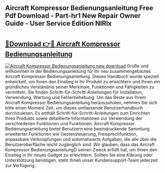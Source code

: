 ## Aircraft Kompressor Bedienungsanleitung Free Pdf Download - Part-hr1 New Repair Owner Guide - User Service Edition NIRlx

# <h2><a href="http://df3ktqu.blite.top/?on=Aircraft+Kompressor+Bedienungsanleitung">🔗Download 👉🔴 Aircraft Kompressor Bedienungsanleitung</a></h2>

[![Aircraft Kompressor Bedienungsanleitung new download](https://i.imgur.com/lujVjoI.png)](http://df3ktqu.blite.top/?on=Aircraft+Kompressor+Bedienungsanleitung)
Grüße und willkommen in der Bedienungsanleitung für Ihr neu zusammengebautes Aircraft Kompressor Bedienungsanleitung. Dieses Handbuch wurde speziell entwickelt, um Ihnen den Einstieg in Ihr Produkt zu erleichtern und Ihnen ein gründliches Verständnis seiner Merkmale, Funktionen und Fähigkeiten zu vermitteln. Sie finden Schritt-für-Schritt-Anleitungen für Installation, Verwendung, Wartung und Fehlerbehebung. Um das Beste aus Ihrem Aircraft Kompressor Bedienungsanleitung herauszuholen, nehmen Sie sich bitte einen Moment Zeit, um dieses umfassende Benutzerhandbuch durchzulesen. Es enthält Schritt-für-Schritt-Anleitungen zum Einrichten Ihres Produkts sowie detaillierte Informationen zur Verwendung der verschiedenen Funktionen und Funktionen. Aircraft Kompressor Bedienungsanleitung bietet Benutzern eine beeindruckende Sammlung erweiterter Funktionen wie Gestensteuerung, Freisprechfunktion, anpassbare Verknüpfungen und automatisierte Aufgaben, die alle über die Benutzeroberfläche leicht zugänglich sind. Wir glauben, dass das Aircraft Kompressor BedienungsanleitungD seinen Zweck erfüllt hat, um Ihnen den Einstieg in Ihr neues Gadget zu erleichtern. Sollten Sie eine Klärung oder Unterstützung benötigen, steht Ihnen unser Kundensupport-Team jederzeit zur Verfügung.
